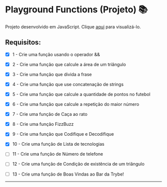 # Playground Functions (Projeto) :books:

Projeto desenvolvido em JavaScript. Clique [aqui](https://tiagordebarros.github.io/projetos/playground-functions/index.html) para visualizá-lo.

## Requisitos:

- [x] 1 - Crie uma função usando o operador &&

- [x] 2 - Crie uma função que calcule a área de um triângulo

- [x] 3 - Crie uma função que divida a frase

- [x] 4 - Crie uma função que use concatenação de strings

- [x] 5 - Crie uma função que calcule a quantidade de pontos no futebol

- [x] 6 - Crie uma função que calcule a repetição do maior número

- [x] 7 - Crie uma função de Caça ao rato

- [x] 8 - Crie uma função FizzBuzz

- [x] 9 - Crie uma função que Codifique e Decodifique

- [x] 10 - Crie uma função de Lista de tecnologias

- [ ] 11 - Crie uma função de Número de telefone

- [ ] 12 - Crie uma função de Condição de existência de um triângulo

- [ ] 13 - Crie uma função de Boas Vindas ao Bar da Trybe!

---
